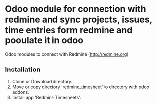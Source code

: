 # Odoo module for connection with redmine and sync projects, issues, time entries form redmine and pooulate it in odoo

Odoo modules to connect with Redmine (http://redmine.org)

Installation
----------------------
1. Clone or Download directory.
2. Move or copy directory 'redmine_timesheet' to directory with odoo addons.
3. Install app 'Redmine Timesheets'.


